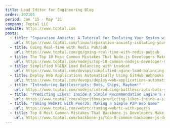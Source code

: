 ```yaml
---
title: Lead Editor for Engineering Blog
order: 202105
period: Jan ‘15 - May ‘21
company: Toptal LLC
website: https://www.toptal.com
posts:
  - title: "Separation Anxiety: A Tutorial for Isolating Your System with Linux Namespaces"
    url: https://www.toptal.com/linux/separation-anxiety-isolating-your-system-with-linux-namespaces
  - title: Going Real-Time with Redis Pub/Sub
    url: https://www.toptal.com/go/going-real-time-with-redis-pubsub
  - title: The Top 10 Most Common Mistakes That Node.js Developers Make
    url: https://www.toptal.com/nodejs/top-10-common-nodejs-developer-mistakes
  - title: Simplified NGINX Load Balancing with Loadcat
    url: https://www.toptal.com/devops/simplified-nginx-load-balancing-with-loadcat
  - title: Deploy Web Applications Automatically Using GitHub Webhooks
    url: https://www.toptal.com/devops/deploy-web-applications-automatically-using-github-webhooks
  - title: "Introducing Battlescripts: Bots, Ships, Mayhem!"
    url: https://www.toptal.com/nodejs/introducing-battlescripts-bots-ships-mayhem
  - title: "Predicting Likes: Inside A Simple Recommendation Engine's Algorithms"
    url: https://www.toptal.com/algorithms/predicting-likes-inside-a-simple-recommendation-engine
  - title: "Taming WebRTC with PeerJS: Making a Simple P2P Web Game"
    url: https://www.toptal.com/webrtc/taming-webrtc-with-peerjs
  - title: Top 8 Most Common Mistakes That Backbone.js Developers Make
    url: https://www.toptal.com/backbone-js/top-8-common-backbone-js-developer-mistakes
---
```

